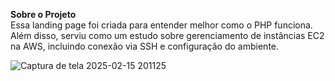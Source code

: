 **Sobre o Projeto**  
Essa landing page foi criada para entender melhor como o PHP funciona.
Além disso, serviu como um estudo sobre gerenciamento de instâncias EC2 na AWS, incluindo conexão via SSH e configuração do ambiente.

![Captura de tela 2025-02-15 201125](https://github.com/user-attachments/assets/91960cc4-532e-4055-933f-1c10bc2c9fad)

